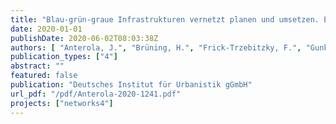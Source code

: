 ```yaml
---
title: "Blau-grün-graue Infrastrukturen vernetzt planen und umsetzen. Ein Beitrag zur Klimaanpassung in Kommunen"
date: 2020-01-01
publishDate: 2020-06-02T08:03:38Z
authors: [ "Anterola, J.", "Brüning, H.", "Frick-Trzebitzky, F.", "Gunkel, M.", "Libbe, J.", "Liehr, S.", "matzinger", "Nenz, D.", "Reichmann, B.", "rouault", "Schramm, E.", "Stieß, I.", "Trapp, J. H.", "Winker, M." ]
publication_types: ["4"]
abstract: ""
featured: false
publication: "Deutsches Institut für Urbanistik gGmbH"
url_pdf: "/pdf/Anterola-2020-1241.pdf"
projects: ["networks4"]
---
```



